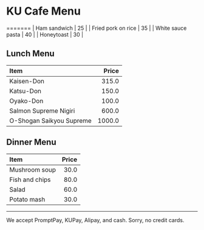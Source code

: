 # KU Cafe Menu


=======
| Ham sandwich                           |  25   |
| Fried pork on rice                     |  35   |
| White sauce pasta                      |  40   |
| Honeytoast                             |  30   |

## Lunch Menu

| Item                                   | Price |
|:---------------------------------------|------:|
| Kaisen-Don                            |  315.0  |
| Katsu-Don                            |  150.0  |
| Oyako-Don                            |  100.0  |
| Salmon Supreme Nigiri                 |  600.0  |
| O-Shogan Saikyou Supreme               |  1000.0  |

## Dinner Menu

| Item                                   | Price |
|:---------------------------------------|------:|
| Mushroom soup                          |  30.0  |
| Fish and chips                         |  80.0  |
| Salad                                  |  60.0  |
| Potato mash                            |  30.0  |


---


We accept PromptPay, KUPay, Alipay, and cash. Sorry, no credit cards.
